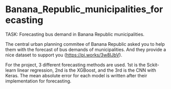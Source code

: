 # Banana_Republic_municipalities_forecasting
TASK: Forecasting bus demand in Banana Republic municipalities.

The central urban planning commitee of Banana Republic asked you to help them with the forecast of bus demands of municipalities. And they provide a nice dataset to support you (https://pi.works/3w8IJbV). 

For the project, 3 different forecasting methods are used. 1st is the Sckit-learn linear regression, 2nd is the XGBoost, and the 3rd is the CNN with Keras. The mean absolute error for each model is written after their implementation for forecasting. 
